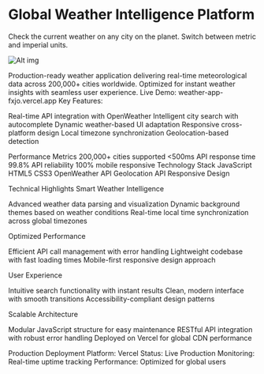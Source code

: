 # Global Weather Intelligence Platform

Check the current weather on any city on the planet. Switch between metric and imperial units.

![Alt img](https://images.ctfassets.net/zlsyc9paq6sa/3uBrJ07WSM40FpolgjInHY/7d886cb4187b52194bf9b63c183a1d3a/1627637330_x.gif)

Production-ready weather application delivering real-time meteorological data across 200,000+ cities worldwide. Optimized for instant weather insights with seamless user experience.
Live Demo: weather-app-fxjo.vercel.app
Key Features:

Real-time API integration with OpenWeather
Intelligent city search with autocomplete
Dynamic weather-based UI adaptation
Responsive cross-platform design
Local timezone synchronization
Geolocation-based detection

Performance Metrics
200,000+
cities supported
<500ms
API response time
99.8%
API reliability
100%
mobile responsive
Technology Stack
JavaScript HTML5 CSS3 OpenWeather API Geolocation API Responsive Design

Technical Highlights
Smart Weather Intelligence

Advanced weather data parsing and visualization
Dynamic background themes based on weather conditions
Real-time local time synchronization across global timezones

Optimized Performance

Efficient API call management with error handling
Lightweight codebase with fast loading times
Mobile-first responsive design approach

User Experience

Intuitive search functionality with instant results
Clean, modern interface with smooth transitions
Accessibility-compliant design patterns

Scalable Architecture

Modular JavaScript structure for easy maintenance
RESTful API integration with robust error handling
Deployed on Vercel for global CDN performance


Production Deployment
Platform: Vercel
Status: Live Production
Monitoring: Real-time uptime tracking
Performance: Optimized for global users
